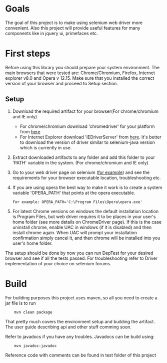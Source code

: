 Goals
=====

The goal of this project is to make using selenium web driver more convenient.
Also this project will provide useful features for many components like in jquery ui, primefaces etc.



First steps
===========


Before using this library you should prepare your system environment.
The main browsers that were tested are: Chrome/Chromium, Firefox, Internet explorer v8.0 and Opera v 12.15.
Make sure that you installed the correct version of your browser and proceed to Setup section.

Setup
-----

1.  Download the required artifact for your browser(For chrome/chromium and IE only)
    +   For chrome/chromium download 'chromedriver' for your platform from [here](http://chromedriver.storage.googleapis.com/index.html)
    +   For Internet Explorer download 'IEDriverServer' from [here](http://selenium-release.storage.googleapis.com/index.html).
It's better to download the version of driver similar to selenium-java version which is currently in use.
2.  Extract downloaded artifacts to any folder and add this folder to your 'PATH' variable in the system. (For chrome/chromium and IE only)
3.  Go to your web driver page on selenium ([for example](https://code.google.com/p/selenium/wiki/ChromeDriver)) and see the requirements for your browser executable location, troubleshooting etc.
4.  If you are using opera the best way to make it work is to create a system variable 'OPERA_PATH' that points at the opera executable.


        For example: OPERA_PATH='C:\Program Files\Opera\opera.exe'


5.  For latest Chrome versions on windows the default installation location is Program Files,
    but web driver requires it to be places in your user's home folder (see more details on ChromeDriver page).
    If this is the case uninstall chrome, enable UAC in windows (if it is disabled) and then install chrome again.
    When UAC will prompt your installation confirmation simply cancel it, and then chrome will be installed into you user's home folder.


The setup should be done by now you can run DepTest for your desired browser and see if all the tests passed.
For troubleshooting refer to Driver implementation of your choice on selenium forums.



Build
=====
For building purposes this project uses maven, so all you need to create a jar file is to run

        mvn clean package

That pretty much covers the environment setup and building the artifact. The user guide describing api and other stuff comming soon.

Refer to javadocs if you have any troubles. Javadocs can be build using:

        mvn javadoc:javadoc

Reference code with comments can be found in test folder of this project